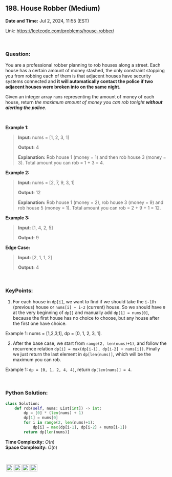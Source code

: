 ## 198. House Robber (Medium)
**Date and Time:** Jul 2, 2024, 11:55 (EST)

Link: https://leetcode.com/problems/house-robber/

<br>

### Question:
You are a professional robber planning to rob houses along a street. Each house has a certain amount of money stashed, the only constraint stopping you from robbing each of them is that adjacent houses have security systems connected and **it will automatically contact the police if two adjacent houses were broken into on the same night.**

Given an integer array `nums` representing the amount of money of each house, return _the maximum amount of money you can rob tonight **without alerting the police**._

<br>

**Example 1:**
> **Input:** nums = [1, 2, 3, 1]
> 
> **Output:** 4
>
> **Explanation:** Rob house 1 (money = 1) and then rob house 3 (money = 3). Total amount you can rob = 1 + 3 = 4.

**Example 2:**
> **Input:** nums = [2, 7, 9, 3, 1]
> 
> **Output:** 12
>
> **Explanation:** Rob house 1 (money = 2), rob house 3 (money = 9) and rob house 5 (money = 1). Total amount you can rob = 2 + 9 + 1 = 12.

**Example 3:**
> **Input:** [1, 4, 2, 5]
> 
> **Output:** 9

**Edge Case:**
> **Input:** [2, 1, 1, 2]
> 
> **Output:** 4

<br>

### KeyPoints: 
1. For each house in `dp[i]`, we want to find if we should take the `i-1`th (previous) house or `nums[i] + i-2` (current) house. So we should have `0` at the very beginning of `dp[]` and manually add `dp[1] = nums[0]`, because the first house has no choice to choose, but any house after the first one have choice.

Example 1: nums = [1,2,3,1], dp = [0, 1, 2, 3, 1].

2. After the base case, we start from `range(2, len(nums)+1)`, and follow the recurrence relation `dp[i] = max(dp[i-1], dp[i-2] + nums[i])`. Finally we just return the last element in `dp[len(nums)]`, which will be the maximum you can rob.

Example 1: `dp = [0, 1, 2, 4, 4]`, return `dp[len(nums)] = 4`.

<br>

### Python Solution:
```python
class Solution:
    def rob(self, nums: List[int]) -> int:
        dp = [0] * (len(nums) + 1)
        dp[1] = nums[0]
        for i in range(2, len(nums)+1):
            dp[i] = max(dp[i-1], dp[i-2] + nums[i-1])
        return dp[len(nums)]
```
**Time Complexity:** $O(n)$ <br>
**Space Complexity:** $O(n)$

<br>

<img style="height:22px!important;margin-left:3px;vertical-align:text-bottom;" src="https://mirrors.creativecommons.org/presskit/icons/cc.svg?ref=chooser-v1" alt="CC BY-NC-SA" title="CC BY-NC-SA"><img style="height:22px!important;margin-left:3px;vertical-align:text-bottom;" src="https://mirrors.creativecommons.org/presskit/icons/by.svg?ref=chooser-v1" alt="BY: credit must be given to the creator" title="BY: credit must be given to the creator"><img style="height:22px!important;margin-left:3px;vertical-align:text-bottom;" src="https://mirrors.creativecommons.org/presskit/icons/nc.svg?ref=chooser-v1" alt="NC: Only noncommercial uses of the work are permitted" title="NC: Only noncommercial uses of the work are permitted"><img style="height:22px!important;margin-left:3px;vertical-align:text-bottom;" src="https://mirrors.creativecommons.org/presskit/icons/sa.svg?ref=chooser-v1" alt="SA: Adaptations must be shared under the same terms" title="SA: Adaptations must be shared under the same terms">
